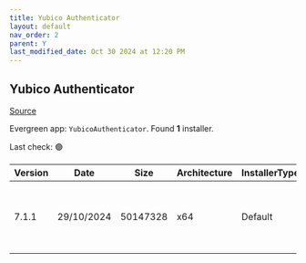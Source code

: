 ```yaml
---
title: Yubico Authenticator
layout: default
nav_order: 2
parent: Y
last_modified_date: Oct 30 2024 at 12:20 PM
---
```


## Yubico Authenticator

[Source](https://github.com/Yubico/yubioath-flutter/)

Evergreen app: `YubicoAuthenticator`. Found **1** installer.

Last check: 🟢

| Version | Date       | Size     | Architecture | InstallerType | Type | URI                                                                                                                                                                                                                |
| ------- | ---------- | -------- | ------------ | ------------- | ---- | ------------------------------------------------------------------------------------------------------------------------------------------------------------------------------------------------------------------ |
| 7.1.1   | 29/10/2024 | 50147328 | x64          | Default       | msi  | [https://github.com/Yubico/yubioath-flutter/releases/download/7.1.1/yubico-authenticator-7.1.1-win64.msi](https://github.com/Yubico/yubioath-flutter/releases/download/7.1.1/yubico-authenticator-7.1.1-win64.msi) |
